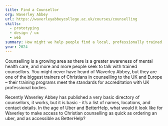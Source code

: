 ```yaml
---
title: Find a Counsellor 
org: Waverley Abbey
url: https://waverleyabbeycollege.ac.uk/courses/counselling
skills:
  - prototyping
  - design / ux
  - web
summary: How might we help people find a local, professionally trained, Christian councillor?
year: 2024
---
```


Counselling is a growing area as there is a greater awareness of mental health care, and more and more people seek to talk with trained counsellors. You might never have heard of Waverley Abbey, but they are one of the biggest trainers of Christians in counselling to the UK and Europe – their training programs meet the standards for accreditation with UK professional bodies.

Recently Waverley Abbey has published a very basic directory of counsellors, it works, but it is basic - it’s a list of names, locations, and contact details. In the age of Uber and BetterHelp, what would it look like for Waverley to make access to Christian counselling as quick as ordering an uber, and as accessible as BetterHelp?
